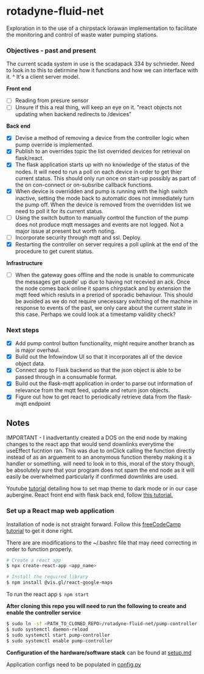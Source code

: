 # rotadyne-fluid-net
Exploration in to the use of a chirpstack lorawan implementation to facilitate the monitoring and control of waste water pumping stations.

### Objectives - past and present
The current scada system in use is the scadapack 334 by schnieder. Need to look in to this to detirmine how it functions and how we can interface with it.
^ It's a client server model.

__Front end__
- [ ] Reading from presure sensor
- [ ] Unsure if this a real thing, will keep an eye on it. "react objects not updating when backend redirects to /devices"

__Back end__
- [x] Devise a method of removing a device from the controller logic when pump override is implemented.
- [x] Publish to an overrides topic the list overrided devices for retrieval on flask/react.
- [x] The flask application starts up with no knowledge of the status of the nodes. It will need to run a poll on each device in order to get thier current status. This should only run once on start-up possibly as part of the on con-connect or on-subsribe callback functions.
- [x] When device is overridden and pump is running with the high switch inactive, setting the mode back to automatic does not immediately turn the pump off. When the device is removed from the overridden list we need to poll it for its current status.
- [ ] Using the switch button to manually control the function of the pump does not produce mqtt messages and events are not logged. Not a major issue at present but worth noting.
- [ ] Incorporate security through mqtt and ssl. Deploy.
- [x] Restarting the controller on server requires a poll uplink at the end of the procedure to get curent status.

__Infrastructure__
- [ ] When the gateway goes offline and the node is unable to communicate the messages get quede' up due to having not recevied an ack. Once the node comes back online it spams chirpstack and by extension the mqtt feed which resluts in a preriod of sporadic behaviour. This should be avoided as we do not require unecessary switching of the machine in response to events of the past, we only care about the current state in this case. Perhaps we could look at a timestamp validity check?


### Next steps
- [X] Add pump control button functionality, might require another branch as is major overhaul.
- [X] Build out the Infowindow UI so that it incorporates all of the device object data.
- [X] Connect app to Flask backend so that the json object is able to be passed through in a consumable format.
- [X] Build out the flask-mqtt application in order to parse out information of relevance from the mqtt feed, update and return json objects.
- [X] Figure out how to get react to periodically retrieve data from the flask-mqtt endpoint

## Notes
IMPORTANT - I inadvertantly created a DOS on the end node by making changes to the react app that would send downlinks everytime the useEffect fucntion ran. This was due to onClick calling the function directly instead of as an arguement to an anonymous function thereby making it a handler or something. will need to look in to this, moral of the story though, be absolutely sure that your program does not spam the end node as it will easily be overwhelmed particularly if confirmed downlinks are used.

Youtube [tutorial](https://www.youtube.com/watch?v=YyuyqPVQNrs) detailing how to set map theme to dark mode or in our case aubergine.
React front end with flask back end, follow [this tutorial.](https://www.youtube.com/watch?v=7LNl2JlZKHA)

### Set up a React map web application
Installation of node is not straight forward. Follow this [freeCodeCamp tutorial](freecodecamp.org/news/how-to-install-node-js-on-ubuntu/) to get it done right.

There are are modifications to the ~/.bashrc file that may need correcting in order to function properly.

```sh
# Create a react app
$ npx create-react-app <app_name>

# Install the required library
$ npm install @vis.gl/react-google-maps
```

To run the react app
`$ npm start`

__After cloning this repo you will need to run the following to create and enable the controller service__
```sh
$ sudo ln -sf <PATH_TO_CLONED_REPO>/rotadyne-fluid-net/pump-controller.service /etc/systemd/system/pump-controller.service
$ sudo systemctl daemon-reload
$ sudo systemctl start pump-controller
$ sudo systemctl enable pump-controller
```

__Configuration of the hardware/software stack__ can be found at [setup.md](setup.md)

Application configs need to be populated in [config.py](config.py)

